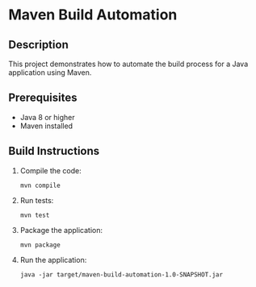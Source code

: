 # Maven Build Automation

## Description
This project demonstrates how to automate the build process for a Java application using Maven.

## Prerequisites
- Java 8 or higher
- Maven installed

## Build Instructions
1. Compile the code:
   ```
   mvn compile
   ```

2. Run tests:
   ```
   mvn test
   ```

3. Package the application:
   ```
   mvn package
   ```

4. Run the application:
   ```
   java -jar target/maven-build-automation-1.0-SNAPSHOT.jar
   ```
